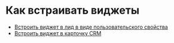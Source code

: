 # Как встраивать виджеты

- [Встроить виджет в лид в виде пользовательского свойства](/tutorials/crm/crm-widgets/widget-as-field-in-lead-page.html)
- [Встроить виджет в карточку CRM](/tutorials/crm/crm-widgets/widget-as-detail-tab.html)
